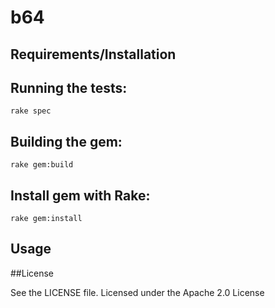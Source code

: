 # b64


## Requirements/Installation


## Running the tests:

```rake spec```

## Building the gem:

```rake gem:build```

## Install gem with Rake:

```rake gem:install```

## Usage


##License

See the LICENSE file. Licensed under the Apache 2.0 License
